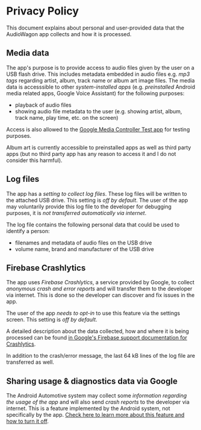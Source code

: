 # Privacy Policy

This document explains about personal and user-provided data that the AudioWagon app collects and how it is processed.

## Media data

The app's purpose is to provide access to audio files given by the user on a USB flash drive. This includes metadata
embedded in audio files e.g. *mp3 tags* regarding artist, album, track name or album art image files. The media data is
accesssible to other *system-installed apps* (e.g. *preinstalled* Android media related apps, Google Voice Assistant)
for the following purposes:

- playback of audio files
- showing audio file metadata to the user (e.g. showing artist, album, track name, play time, etc. on the screen)

Access is also allowed to the [Google Media Controller Test app](https://github.com/googlesamples/android-media-controller)
for testing purposes.

Album art is currently accessible to preinstalled apps as well as third party apps (but no third party app has any
reason to access it and I do not consider this harmful).


## Log files

The app has a *setting to collect log files*. These log files will be written to the attached USB drive. This
setting is *off by default*. The user of the app may voluntarily provide this log file to the developer for debugging
purposes, it is *not transferred automatically via internet*.

The log file contains the following personal data that could be used to identify a person:

- filenames and metadata of audio files on the USB drive
- volume name, brand and manufacturer of the USB drive


## Firebase Crashlytics

The app uses *Firebase Crashlytics*, a service provided by Google, to collect *anonymous crash and error reports* and
will transfer them to the developer via internet. This is done so the developer can discover and fix issues in the app.

The user of the app *needs to opt-in* to use this feature via the settings screen. This setting is *off by default*.

A detailed description about the data collected, how and where it is being processed can be found
[in Google's Firebase support documentation for Crashlytics](https://firebase.google.com/support/privacy?hl=en).

In addition to the crash/error message, the last 64 kB lines of the log file are transferred as well.


## Sharing usage & diagnostics data via Google

The Android Automotive system may collect some *information regarding the usage of the app* and will also send
*crash reports* to the developer via internet. This is a feature implemented by the Android system, not specifically
by the app. [Check here to learn more about this feature and how to turn it off](https://support.google.com/accounts/answer/6078260?hl=en).

